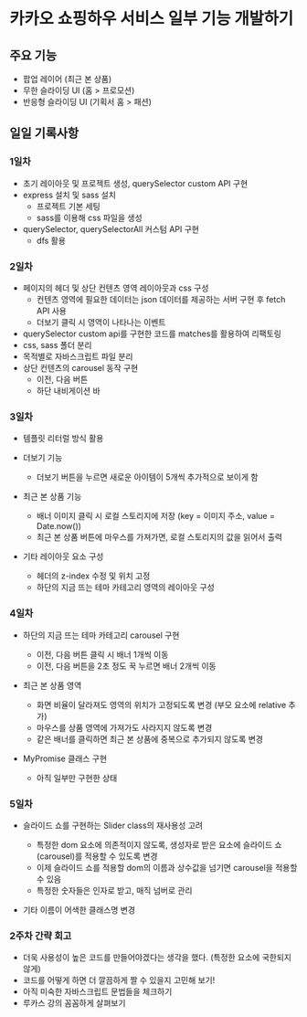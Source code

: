 # 카카오 쇼핑하우 서비스 일부 기능 개발하기

## 주요 기능
* 팝업 레이어 (최근 본 상품)
* 무한 슬라이딩 UI (홈 > 프로모션)
* 반응형 슬라이딩 UI (기획서 홈 > 패션)

## 일일 기록사항
### 1일차
* 초기 레이아웃 및 프로젝트 생성, querySelector custom API 구현
* express 설치 및 sass 설치
  * 프로젝트 기본 세팅
  * sass를 이용해 css 파일을 생성
* querySelector, querySelectorAll 커스텀 API 구현
  * dfs 활용

### 2일차
* 페이지의 헤더 및 상단 컨텐츠 영역 레이아웃과 css 구성
  * 컨텐츠 영역에 필요한 데이터는 json 데이터를 제공하는 서버 구현 후 fetch API 사용
  * 더보기 클릭 시 영역이 나타나는 이벤트
* querySelector custom api를 구현한 코드를 matches를 활용하여 리팩토링
* css, sass 폴더 분리
* 목적별로 자바스크립트 파일 분리
* 상단 컨텐츠의 carousel 동작 구현
  * 이전, 다음 버튼
  * 하단 내비게이션 바

### 3일차
* 템플릿 리터럴 방식 활용
* 더보기 기능
  * 더보기 버튼을 누르면 새로운 아이템이 5개씩 추가적으로 보이게 함

* 최근 본 상품 기능
  * 배너 이미지 클릭 시 로컬 스토리지에 저장 (key = 이미지 주소, value = Date.now())
  * 최근 본 상품 버튼에 마우스를 가져가면, 로컬 스토리지의 값을 읽어서 출력

* 기타 레이아웃 요소 구성
  * 헤더의 z-index 수정 및 위치 고정
  * 하단의 지금 뜨는 테마 카테고리 영역의 레이아웃 구성

### 4일차
* 하단의 지금 뜨는 테마 카테고리 carousel 구현
  * 이전, 다음 버튼 클릭 시 배너 1개씩 이동
  * 이전, 다음 버튼을 2초 정도 꾹 누르면 배너 2개씩 이동

* 최근 본 상품 영역
  * 화면 비율이 달라져도 영역의 위치가 고정되도록 변경 (부모 요소에 relative 추가)
  * 마우스를 상품 영역에 가져가도 사라지지 않도록 변경
  * 같은 배너를 클릭하면 최근 본 상품에 중복으로 추가되지 않도록 변경

* MyPromise 클래스 구현
  * 아직 일부만 구현한 상태


### 5일차
* 슬라이드 쇼를 구현하는 Slider class의 재사용성 고려
  * 특정한 dom 요소에 의존적이지 않도록, 생성자로 받은 요소에 슬라이드 쇼(carousel)를 적용할 수 있도록 변경
  * 이제 슬라이드 쇼를 적용할 dom의 이름과 상수값을 넘기면 carousel을 적용할 수 있음
  * 특정한 숫자들은 인자로 받고, 매직 넘버로 관리

* 기타 이름이 어색한 클래스명 변경


### 2주차 간략 회고
* 더욱 사용성이 높은 코드를 만들어야겠다는 생각을 했다. (특정한 요소에 국한되지 않게)
* 코드를 어떻게 하면 더 깔끔하게 짤 수 있을지 고민해 보기!
* 아직 미숙한 자바스크립트 문법들을 체크하기
* 루카스 강의 꼼꼼하게 살펴보기